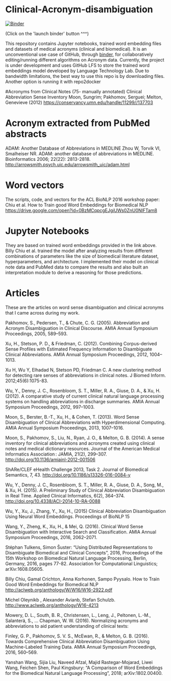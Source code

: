 # Clinical-Acronym-disambiguation

[![Binder](http://mybinder.org/badge.svg)](https://mybinder.org/v2/gh/prathamesh1993/Clinical-Acronym-disambiguation/master)

(Click on the 'launch binder' button ^^^)


This repository contains Jupyter notebooks, trained word embedding files and datasets of medical acronyms (clinical and biomedical). It is an unconventional use case of GitHub, through [binder](https://github.com/jupyterhub/binderhub), for collaboratively editing/running different algorithms on Acronym data.
Currently, the project is under development and uses GitHub LFS to store the trained word embeddings model developed by Language Technology Lab. Due to bandwidth limitations, the best way to use this repo is by downloading files. Another option is running it with repo2docker

#Acronyms from Clinical Notes (75- manually annotated)
Clinical Abbreviation Sense Inventory 
Moon, Sungrim; Pakhomov, Serguei; Melton, Genevieve (2012)
https://conservancy.umn.edu/handle/11299//137703

# Acronym extracted from PubMed abstracts
ADAM: Another Database of Abbreviations in MEDLINE
Zhou W, Torvik VI, Smalheiser NR. ADAM: another database of abbreviations in MEDLINE. Bioinformatics 2006; 22(22): 2813-2818.
http://arrowsmith.psych.uic.edu/arrowsmith_uic/adam.html

# Word vectors
The scripts, code, and vectors for the ACL BioNLP 2016 workshop paper:
Chiu et al. How to Train good Word Embeddings for Biomedical NLP
https://drive.google.com/open?id=0BzMCqpcgEJgiUWs0ZnU0NlFTam8

# Jupyter Notebooks
They are based on trained word embeddings provided in the link above. Billy Chiu et al. trained the model after analyzing results from different combinations of parameters like the size of biomedical literature dataset, hyperparameters, and architecture. I implemented their model on clinical note data and PubMed data to compare the results and also built an interpretation module to derive a reasoning for those predictions. 

# Articles
These are the articles on word sense disambiguation and clinical acronyms that I came across during my work.

Pakhomov, S., Pedersen, T., & Chute, C. G. (2005). Abbreviation and Acronym Disambiguation in Clinical Discourse. AMIA Annual Symposium Proceedings, 2005, 589–593.

Xu, H., Stetson, P. D., & Friedman, C. (2012). Combining Corpus-derived Sense Profiles with Estimated Frequency Information to Disambiguate Clinical Abbreviations. AMIA Annual Symposium Proceedings, 2012, 1004–1013.

Xu H, Wu Y, Elhadad N, Stetson PD, Friedman C. A new clustering method for detecting rare senses of abbreviations in clinical notes. J Biomed Inform. 2012;45(6):1075-83.

Wu, Y., Denny, J. C., Rosenbloom, S. T., Miller, R. A., Giuse, D. A., & Xu, H. (2012). A comparative study of current clinical natural language processing systems on handling abbreviations in discharge summaries. AMIA Annual Symposium Proceedings, 2012, 997–1003.

Moon, S., Berster, B.-T., Xu, H., & Cohen, T. (2013). Word Sense Disambiguation of Clinical Abbreviations with Hyperdimensional Computing. AMIA Annual Symposium Proceedings, 2013, 1007–1016.

Moon, S., Pakhomov, S., Liu, N., Ryan, J. O., & Melton, G. B. (2014). A sense inventory for clinical abbreviations and acronyms created using clinical notes and medical dictionary resources. Journal of the American Medical Informatics Association : JAMIA, 21(2), 299–307. http://doi.org/10.1136/amiajnl-2012-001506

ShARe/CLEF eHealth Challenge 2013, Task 2. Journal of Biomedical Semantics, 7, 43. http://doi.org/10.1186/s13326-016-0084-y

Wu, Y., Denny, J. C., Rosenbloom, S. T., Miller, R. A., Giuse, D. A., Song, M., & Xu, H. (2015). A Preliminary Study of Clinical Abbreviation Disambiguation in Real Time. Applied Clinical Informatics, 6(2), 364–374. http://doi.org/10.4338/ACI-2014-10-RA-0088

Wu, Y., Xu, J., Zhang, Y., Xu, H., (2015) Clinical Abbreviation Disambiguation Using Neural Word Embeddings. Proceedings of BioNLP 15

Wang, Y., Zheng, K., Xu, H., & Mei, Q. (2016). Clinical Word Sense Disambiguation with Interactive Search and Classification. AMIA Annual Symposium Proceedings, 2016, 2062–2071.

Stéphan Tulkens, Simon Šuster: “Using Distributed Representations to Disambiguate Biomedical and Clinical Concepts”, 2016, Proceedings of the 15th Workshop on Biomedical Natural Language Processing, Berlin, Germany, 2016, pages 77-82. Association for Computational Linguistics; arXiv:1608.05605.

Billy Chiu, Gamal Crichton, Anna Korhonen, Sampo Pyysalo. How to Train Good Word Embeddings for Biomedical NLP http://aclweb.org/anthology/W/W16/W16-2922.pdf

Michel Oleynikb , Alexander Avianb, Stefan Schulzb. http://www.aclweb.org/anthology/W16-4213

Mowery, D. L., South, B. R., Christensen, L., Leng, J., Peltonen, L.-M., Salanterä, S., … Chapman, W. W. (2016). Normalizing acronyms and abbreviations to aid patient understanding of clinical texts: 

Finley, G. P., Pakhomov, S. V. S., McEwan, R., & Melton, G. B. (2016). Towards Comprehensive Clinical Abbreviation Disambiguation Using Machine-Labeled Training Data. AMIA Annual Symposium Proceedings, 2016, 560–569.

Yanshan Wang, Sijia Liu, Naveed Afzal, Majid Rastegar-Mojarad, Liwei Wang, Feichen Shen, Paul Kingsbury: “A Comparison of Word Embeddings for the Biomedical Natural Language Processing”, 2018; arXiv:1802.00400.

